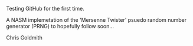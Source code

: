 Testing GitHub for the first time.

A NASM implemetation of the 'Mersenne Twister' psuedo random
number generator (PRNG) to hopefully follow soon...

Chris Goldmith
